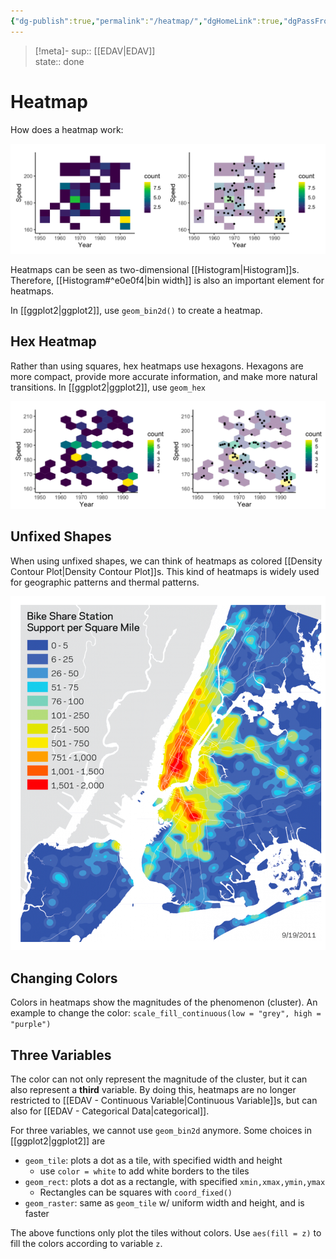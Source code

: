 ```yaml
---
{"dg-publish":true,"permalink":"/heatmap/","dgHomeLink":true,"dgPassFrontmatter":false,"dgShowBacklinks":true,"dgShowLocalGraph":true,"dgShowInlineTitle":true}
---
```


> [!meta]-
sup:: [[EDAV|EDAV]]  
state:: done  

# Heatmap

How does a heatmap work:

![Square heatmap of bin counts (binwidth = 5)](https://raw.githubusercontent.com/zcysxy/Figurebed/master/img/20220922170714.png)

Heatmaps can be seen as two-dimensional [[Histogram|Histogram]]s. Therefore, [[Histogram#^e0e0f4|bin width]] is also an important element for heatmaps.

In [[ggplot2|ggplot2]], use `geom_bin2d()` to create a heatmap.

## Hex Heatmap

Rather than using squares, hex heatmaps use hexagons. Hexagons are more compact, provide more accurate information, and make more natural transitions. In [[ggplot2|ggplot2]], use `geom_hex`

![](https://raw.githubusercontent.com/zcysxy/Figurebed/master/img/20221013000420.png)

## Unfixed Shapes

When using unfixed shapes, we can think of heatmaps as colored [[Density Contour Plot|Density Contour Plot]]s. This kind of heatmaps is widely used for geographic patterns and thermal patterns.

![|500](https://raw.githubusercontent.com/zcysxy/Figurebed/master/img/20221013164229.png)

## Changing Colors

Colors in heatmaps show the magnitudes of the phenomenon (cluster). An example to change the color: `scale_fill_continuous(low = "grey", high = "purple")`

## Three Variables

The color can not only represent the magnitude of the cluster, but it can also represent a **third** variable. By doing this, heatmaps are no longer restricted to [[EDAV - Continuous Variable|Continuous Variable]]s, but can also for [[EDAV - Categorical Data|categorical]].

For three variables, we cannot use `geom_bin2d` anymore. Some choices in [[ggplot2|ggplot2]] are

- `geom_tile`: plots a dot as a tile, with specified width and height
    - use `color = white` to add white borders to the tiles
- `geom_rect`: plots a dot as a rectangle, with specified `xmin,xmax,ymin,ymax`
    - Rectangles can be squares with `coord_fixed()`
- `geom_raster`: same as `geom_tile` w/ uniform width and height, and is faster

The above functions only plot the tiles without colors. Use `aes(fill = z)` to fill the colors according to variable `z`.
  